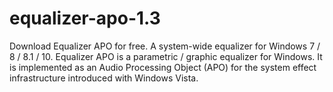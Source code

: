 # equalizer-apo-1.3
Download Equalizer APO for free. A system-wide equalizer for Windows 7 / 8 / 8.1 / 10. Equalizer APO is a parametric / graphic equalizer for Windows. It is implemented as an Audio Processing Object (APO) for the system effect infrastructure introduced with Windows Vista.
